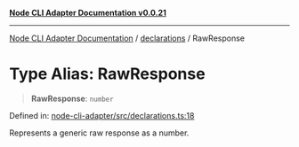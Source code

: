 [**Node CLI Adapter Documentation v0.0.21**](../../README.md)

***

[Node CLI Adapter Documentation](../../modules.md) / [declarations](../README.md) / RawResponse

# Type Alias: RawResponse

> **RawResponse**: `number`

Defined in: [node-cli-adapter/src/declarations.ts:18](https://github.com/stonemjs/node-cli-adapter/blob/864b503e06a40512b872ced9446e09ca39f76729/src/declarations.ts#L18)

Represents a generic raw response as a number.
